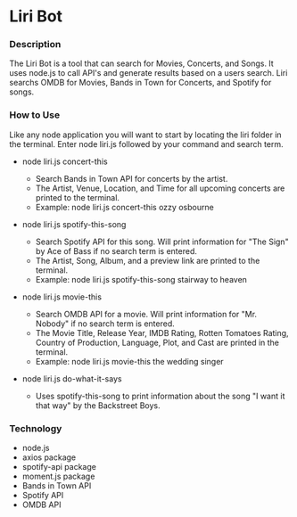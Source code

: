 # Liri Bot

### Description

The Liri Bot is a tool that can search for Movies, Concerts, and Songs.  It uses node.js to call API's and generate results based on a users search.  Liri searchs OMDB for Movies, Bands in Town for Concerts, and Spotify for songs.

### How to Use

Like any node application you will want to start by locating the liri folder in the terminal.  Enter node liri.js followed by your command and search term.

* node liri.js concert-this
    * Search Bands in Town API for concerts by the artist.
    * The Artist, Venue, Location, and Time for all upcoming concerts are printed to the terminal.
    * Example: node liri.js concert-this ozzy osbourne

* node liri.js spotify-this-song
    * Search Spotify API for this song.  Will print information for "The Sign" by Ace of Bass if no search term is entered.
    * The Artist, Song, Album, and a preview link are printed to the terminal.
    * Example: node liri.js spotify-this-song stairway to heaven

* node liri.js movie-this
    * Search OMDB API for a movie.  Will print information for "Mr. Nobody" if no search term is entered.
    * The Movie Title, Release Year, IMDB Rating, Rotten Tomatoes Rating, Country of Production, Language, Plot, and Cast are printed in the terminal.
    * Example: node liri.js movie-this the wedding singer

* node liri.js do-what-it-says
    * Uses spotify-this-song to print information about the song "I want it that way" by the Backstreet Boys.

### Technology

* node.js
* axios package
* spotify-api package
* moment.js package
* Bands in Town API
* Spotify API
* OMDB API